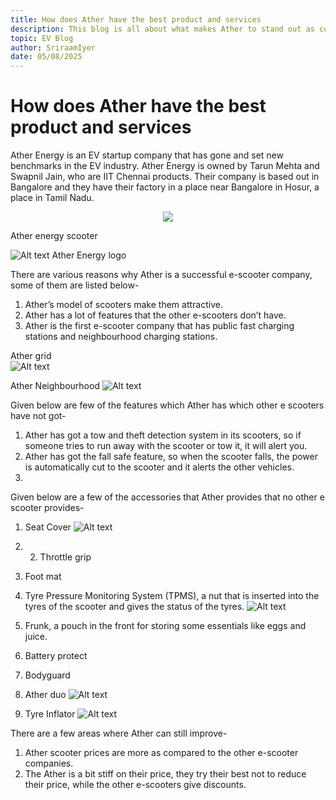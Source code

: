 ```yaml
---
title: How does Ather have the best product and services
description: This blog is all about what makes Ather to stand out as compared to thye other e scooter companies.
topic: EV Blog
author: SriraamIyer
date: 05/08/2025
---
```


# How does Ather have the best product and services
Ather Energy is an EV startup company that has gone and set new benchmarks in the EV industry.
Ather Energy is owned by Tarun Mehta and Swapnil Jain, who are IIT Chennai products. Their company is based out in Bangalore and they have their factory in a place near Bangalore in Hosur, a place in Tamil Nadu.

<p align="center">
  <img src="./media/ather-products-services/ather-energy-scooter.jpg">
<p>

  Ather energy scooter

![Alt text](./media/ather-products-services/ather-grid.jpg "Ather grid")
Ather Energy logo

There are various reasons why Ather is a successful e-scooter company, some of them are listed below-
1.	Ather’s model of scooters make them attractive.
2.	Ather has a lot of features that the other e-scooters don’t have.
3.	Ather is the first e-scooter company that has public fast charging stations and neighbourhood charging stations.

Ather grid                          
![Alt text](./media/ather-products-services/ather-grid.jpg "Ather grid")

Ather Neighbourhood
![Alt text](./media/ather-products-services/ather-grid.jpg "Ather grid")

Given below are few of the features which Ather has which other e scooters have not got-
1.	Ather has got a tow and theft detection system in its scooters, so if someone tries to run away with the scooter or tow it, it will alert you.
2.	Ather has got the fall safe feature, so when the scooter falls, the power is automatically cut to the scooter and it alerts the other vehicles.
3.	
Given below are a few of the accessories that Ather provides that no other e scooter provides-
1.	Seat Cover
![Alt text](./media/ather-products-services/ather-grid.jpg "Ather grid")

2.	2.	Throttle grip
3.	Foot mat
4.	Tyre Pressure Monitoring System (TPMS), a nut that is inserted into the tyres of the scooter and gives the status of the tyres.
![Alt text](./media/ather-products-services/ather-grid.jpg "Ather grid")

5.	Frunk, a pouch in the front for storing some essentials like eggs and juice.
6.	Battery protect
7.	Bodyguard
8.	Ather duo
![Alt text](./media/ather-products-services/ather-grid.jpg "Ather grid")

9.	Tyre Inflator
![Alt text](./media/ather-products-services/ather-grid.jpg "Ather grid")

There are a few areas where Ather can still improve-
1.	Ather scooter prices are more as compared to the other e-scooter companies.
2.	The Ather is a bit stiff on their price, they try their best not to reduce their price, while the other e-scooters give discounts.





